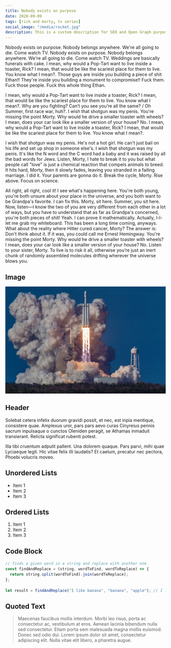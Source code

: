 ```yaml
---
title: Nobody exists on purpose
date: 2020-09-09
tags: [rick and morty, tv series]
social_image: "/media/rocket.jpg"
description: This is a custom description for SEO and Open Graph purposes. If it's not provided, it defaults to auto-generated excerpts of the page content.
---
```


Nobody exists on purpose. Nobody belongs anywhere. We're all going to die. Come watch TV. Nobody exists on purpose. Nobody belongs anywhere. We're all going to die. Come watch TV. Weddings are basically funerals with cake. I mean, why would a Pop-Tart want to live inside a toaster, Rick? I mean, that would be like the scariest place for them to live. You know what I mean?. Those guys are inside you building a piece of shit Ethan!! They're inside you building a monument to compromise!! Fuck them. Fuck those people. Fuck this whole thing Ethan.

I mean, why would a Pop-Tart want to live inside a toaster, Rick? I mean, that would be like the scariest place for them to live. You know what I mean?. Why are you fighting? Can’t you see you’re all the same? / Oh Summer, first race war, huh?. I wish that shotgun was my penis. You're missing the point Morty. Why would he drive a smaller toaster with wheels? I mean, does your car look like a smaller version of your house? No. I mean, why would a Pop-Tart want to live inside a toaster, Rick? I mean, that would be like the scariest place for them to live. You know what I mean?.

I wish that shotgun was my penis. He's not a hot girl. He can't just bail on his life and set up shop in someone else's. I wish that shotgun was my penis. It's like the N word and the C word had a baby and it was raised by all the bad words for Jews. Listen, Morty, I hate to break it to you but what people call "love" is just a chemical reaction that compels animals to breed. It hits hard, Morty, then it slowly fades, leaving you stranded in a failing marriage. I did it. Your parents are gonna do it. Break the cycle, Morty. Rise above. Focus on science.

All right, all right, cool it! I see what's happening here. You're both young, you're both unsure about your place in the universe, and you both want to be Grandpa's favorite. I can fix this. Morty, sit here. Summer, you sit here. Now, listen—I know the two of you are very different from each other in a lot of ways, but you have to understand that as far as Grandpa's concerned, you're both pieces of shit! Yeah. I can prove it mathematically. Actually, l-l-let me grab my whiteboard. This has been a long time coming, anyways. What about the reality where Hitler cured cancer, Morty? The answer is: Don't think about it. If it was, you could call me Ernest Hemingway. You're missing the point Morty. Why would he drive a smaller toaster with wheels? I mean, does your car look like a smaller version of your house? No. Listen to your sister, Morty. To live is to risk it all, otherwise you’re just an inert chunk of randomly assembled molecules drifting wherever the universe blows you.

## Image

![Rocket launch](/media/rocket.jpg)

## Header

Solebat cetera infelix duorum gravidi possit, et nec, est inpia mentique, consistere quae. Amplexus uror, pars pars aevo curas Cinyreius
pennis sacrum inpulsaque o cunctos Oleniden peragit, se Athamas inmaduit
transierant. Relicta significat rubenti potest.

Illa tibi cruentum adpulit pallent. Una dolorem quaque. Pars parvi, mihi quae
Lyciaeque legit. Hic vitae felix illi laudatis? Et caelum, precatur nec pectora,
Phoebi volucris moveo.

## Unordered Lists

- Item 1
- Item 2
- Item 3

## Ordered Lists

1. Item 1
2. Item 2
3. Item 3

## Code Block

```javascript
// finds a given word in a string and replace with another one
const findAndReplace = (string, wordToFind, wordToReplace) => {
  return string.split(wordToFind).join(wordToReplace);
};

let result = findAndReplace("I like banana", "banana", "apple"); // I like apple
```

## Quoted Text

> Maecenas faucibus mollis interdum. Morbi leo risus, porta ac consectetur ac, vestibulum at eros. Aenean lacinia bibendum nulla sed consectetur. Etiam porta sem malesuada magna mollis euismod. Donec sed odio dui. Lorem ipsum dolor sit amet, consectetur adipiscing elit. Nulla vitae elit libero, a pharetra augue.
